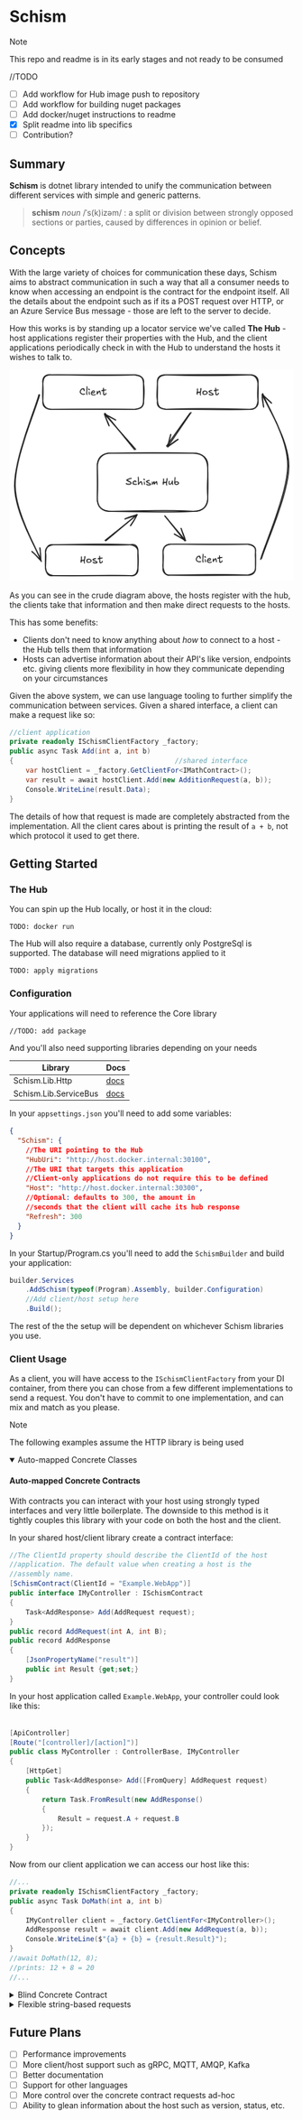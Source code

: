 # Schism

> [!NOTE]
> This repo and readme is in its early stages and not ready to be consumed

//TODO

- [ ] Add workflow for Hub image push to repository
- [ ] Add workflow for building nuget packages
- [ ] Add docker/nuget instructions to readme
- [x] Split readme into lib specifics
- [ ] Contribution?

## Summary

**Schism** is dotnet library intended to unify the communication between different services with simple and generic patterns.

> **schism** _noun_ /ˈs(k)izəm/ : a split or division between strongly opposed sections or parties, caused by differences in opinion or belief.

## Concepts

With the large variety of choices for communication these days, Schism aims to abstract communication in such a way that all a consumer needs to know when accessing an endpoint is the contract for the endpoint itself. All the details about the endpoint such as if its a POST request over HTTP, or an Azure Service Bus message - those are left to the server to decide. 

How this works is by standing up a locator service we've called **The Hub** - host applications register their properties with the Hub, and the client applications periodically check in with the Hub to understand the hosts it wishes to talk to.

<picture>
  <source media="(prefers-color-scheme: dark)" srcset="./assets/schism-hub-diag2-dark.png">
  <img alt="A simple diagram of the client-host-hub relationship" src="./assets/schism-hub-diag2-light.png">
</picture>

As you can see in the crude diagram above, the hosts register with the hub, the clients take that information and then make direct requests to the hosts.

This has some benefits:
* Clients don't need to know anything about _how_ to connect to a host - the Hub tells them that information
* Hosts can advertise information about their API's like version, endpoints etc. giving clients more flexibility in how they communicate depending on your circumstances

Given the above system, we can use language tooling to further simplify the communication between services. Given a shared interface, a client can make a request like so:
```csharp
//client application
private readonly ISchismClientFactory _factory;
public async Task Add(int a, int b)
{                                        //shared interface
    var hostClient = _factory.GetClientFor<IMathContract>();
    var result = await hostClient.Add(new AdditionRequest(a, b));
    Console.WriteLine(result.Data);
}
```
The details of how that request is made are completely abstracted from the implementation. All the client cares about is printing the result of `a + b`, not which protocol it used to get there.

## Getting Started

### The Hub

You can spin up the Hub locally, or host it in the cloud:
```docker
TODO: docker run
```
The Hub will also require a database, currently only PostgreSql is supported. The database will need migrations applied to it
```
TODO: apply migrations
```

### Configuration

Your applications will need to reference the Core library
```
//TODO: add package
```

And you'll also need supporting libraries depending on your needs

Library|Docs
-|-
Schism.Lib.Http|[docs](./Schism.Lib.Http)
Schism.Lib.ServiceBus|[docs](./Schism.Lib.ServiceBus)

In your `appsettings.json` you'll need to add some variables:
```json
{
  "Schism": {
    //The URI pointing to the Hub
    "HubUri": "http://host.docker.internal:30100",
    //The URI that targets this application
    //Client-only applications do not require this to be defined
    "Host": "http://host.docker.internal:30300",
    //Optional: defaults to 300, the amount in 
    //seconds that the client will cache its hub response
    "Refresh": 300
  }
}
```

In your Startup/Program.cs you'll need to add the `SchismBuilder` and build your application:
```csharp
builder.Services
    .AddSchism(typeof(Program).Assembly, builder.Configuration)
    //Add client/host setup here
    .Build();
```

The rest of the the setup will be dependent on whichever Schism libraries you use.

### Client Usage

As a client, you will have access to the `ISchismClientFactory` from your DI container, from there you can chose from a few different implementations to send a request. You don't have to commit to one implementation, and can mix and match as you please.

> [!NOTE]
> The following examples assume the HTTP library is being used

<details open>
<summary>Auto-mapped Concrete Classes</summary>
    
#### Auto-mapped Concrete Contracts
With contracts you can interact with your host using strongly typed interfaces and very little boilerplate. The downside to this method is it tightly couples this library with your code on both the host and the client.

In your shared host/client library create a contract interface:

```csharp
//The ClientId property should describe the ClientId of the host
//application. The default value when creating a host is the
//assembly name.
[SchismContract(ClientId = "Example.WebApp")]
public interface IMyController : ISchismContract
{
    Task<AddResponse> Add(AddRequest request);
}
public record AddRequest(int A, int B);
public record AddResponse
{
    [JsonPropertyName("result")]
    public int Result {get;set;}
}
```

In your host application called `Example.WebApp`, your controller could look like this:

```csharp

[ApiController]
[Route("[controller]/[action]")]
public class MyController : ControllerBase, IMyController
{
    [HttpGet]
    public Task<AddResponse> Add([FromQuery] AddRequest request)
    {
        return Task.FromResult(new AddResponse()
        {
            Result = request.A + request.B
        });
    }
}
```

Now from our client application we can access our host like this:

```csharp
//...
private readonly ISchismClientFactory _factory;
public async Task DoMath(int a, int b)
{
    IMyController client = _factory.GetClientFor<IMyController>();
    AddResponse result = await client.Add(new AddRequest(a, b));
    Console.WriteLine($"{a} + {b} = {result.Result}");
}
//await DoMath(12, 8);
//prints: 12 + 8 = 20
//...
```

</details>

<details>
<summary>Blind Concrete Contract</summary>

#### Blind Concrete Contracts

Concrete contracts don't require being implemented on the host! This has the downside of potential for breaking changes being implemented since you lose the strong typing of your contract implementations.

In your shared library create a contract interface:

```csharp
//The ClientId property should describe the ClientId of the host
//application. The default value when creating a host is the
//assembly name.

//The Type property should describe the name of the controller
//this interface is a contract for
[SchismContract(ClientId = "Example.WebApp", Type = "MyController")]
public interface IMyController : ISchismContract
{
    Task<AddResponse> Add(AddRequest request);
}
public record AddRequest(int A, int B);
public record AddResponse
{
    [JsonPropertyName("result")]
    public int Result {get;set;}
}
```

In your host application called `Example.WebApp`, your controller would look like this:

```csharp

[ApiController]
[Route("[controller]/[action]")]
public class MyController : ControllerBase
{
    [HttpGet]
    public Task<AddResponse> Add([FromQuery] AddRequest request)
    {
        return Task.FromResult(new AddResponse()
        {
            Result = request.A + request.B
        });
    }
}
```

Now from our client application we can access our host like this:

```csharp
//...
private readonly ISchismClientFactory _factory;
public async Task DoMath(int a, int b)
{
    IMyController client = _factory.GetClientFor<IMyController>();
    AddResponse result = await client.Add(new AddRequest(a, b));
    Console.WriteLine($"{a} + {b} = {result.Result}");
}
//await DoMath(12, 8);
//prints: 12 + 8 = 20
//...
```

</details>
<details>
<summary>Flexible string-based requests</summary>

#### Flexible string-based requests

In case you want nothing to do with concrete contracts, you can create your requests simply by string locators. The downside to this method is its more verbose and relies on strings. The following example uses the above controller as an example

```csharp
//...
private readonly ISchismClientFactory _factory;
public async Task DoMath(int a, int b)
{
    ISchismClient client = _factory.GetClient("Example.WebApp"); //default client is assembly name
    SchismRequest request = client
        .GetRequest("MyController.Add") //default connection point is <Class>.<Method>
        .WithBody(new AddRequest(a, b));
    SchismResponse result = await client.SendRequestAsync(request);
    AddResponse response = await result.ContentAsJsonAsync<AddResponse>();
    Console.WriteLine($"{a} + {b} = {response.Result}");
}
//await DoMath(12, 8);
//prints: 12 + 8 = 20
//...
```

</details>

## Future Plans

- [ ] Performance improvements
- [ ] More client/host support such as gRPC, MQTT, AMQP, Kafka
- [ ] Better documentation
- [ ] Support for other languages
- [ ] More control over the concrete contract requests ad-hoc
- [ ] Ability to glean information about the host such as version, status, etc.